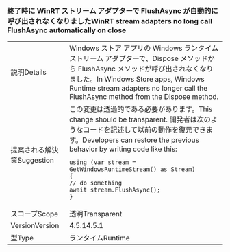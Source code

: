 ### <a name="winrt-stream-adapters-no-long-call-flushasync-automatically-on-close"></a><span data-ttu-id="9ad99-101">終了時に WinRT ストリーム アダプターで FlushAsync が自動的に呼び出されなくなりました</span><span class="sxs-lookup"><span data-stu-id="9ad99-101">WinRT stream adapters no long call FlushAsync automatically on close</span></span>

|   |   |
|---|---|
|<span data-ttu-id="9ad99-102">説明</span><span class="sxs-lookup"><span data-stu-id="9ad99-102">Details</span></span>|<span data-ttu-id="9ad99-103">Windows ストア アプリの Windows ランタイム ストリーム アダプターで、Dispose メソッドから FlushAsync メソッドが呼び出されなくなりました。</span><span class="sxs-lookup"><span data-stu-id="9ad99-103">In Windows Store apps, Windows Runtime stream adapters no longer call the FlushAsync method from the Dispose method.</span></span>|
|<span data-ttu-id="9ad99-104">提案される解決策</span><span class="sxs-lookup"><span data-stu-id="9ad99-104">Suggestion</span></span>|<span data-ttu-id="9ad99-105">この変更は透過的である必要があります。</span><span class="sxs-lookup"><span data-stu-id="9ad99-105">This change should be transparent.</span></span> <span data-ttu-id="9ad99-106">開発者は次のようなコードを記述して以前の動作を復元できます。</span><span class="sxs-lookup"><span data-stu-id="9ad99-106">Developers can restore the previous behavior by writing code like this:</span></span><pre><code class="lang-csharp">using (var stream = GetWindowsRuntimeStream() as Stream)&#13;&#10;{&#13;&#10;// do something&#13;&#10;await stream.FlushAsync();&#13;&#10;}&#13;&#10;</code></pre>|
|<span data-ttu-id="9ad99-107">スコープ</span><span class="sxs-lookup"><span data-stu-id="9ad99-107">Scope</span></span>|<span data-ttu-id="9ad99-108">透明</span><span class="sxs-lookup"><span data-stu-id="9ad99-108">Transparent</span></span>|
|<span data-ttu-id="9ad99-109">Version</span><span class="sxs-lookup"><span data-stu-id="9ad99-109">Version</span></span>|<span data-ttu-id="9ad99-110">4.5.1</span><span class="sxs-lookup"><span data-stu-id="9ad99-110">4.5.1</span></span>|
|<span data-ttu-id="9ad99-111">型</span><span class="sxs-lookup"><span data-stu-id="9ad99-111">Type</span></span>|<span data-ttu-id="9ad99-112">ランタイム</span><span class="sxs-lookup"><span data-stu-id="9ad99-112">Runtime</span></span>|

